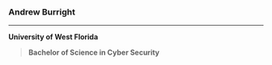 ### Andrew Burright
---
**University of West Florida**
  >**Bachelor of Science in Cyber Security**
